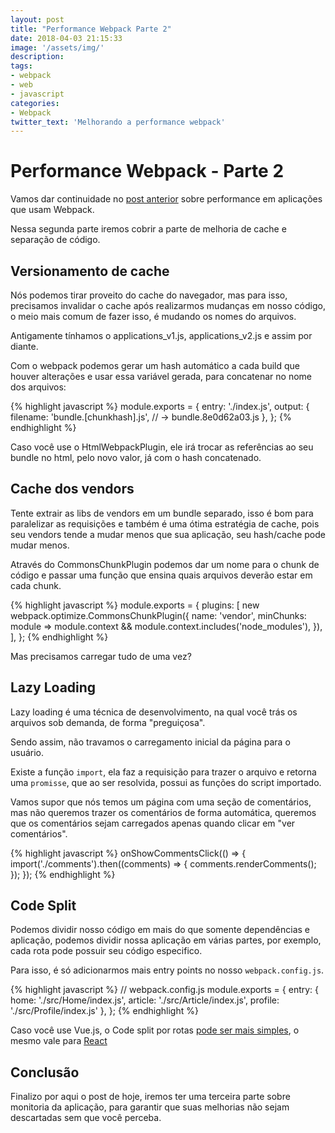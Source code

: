 ```yaml
---
layout: post
title: "Performance Webpack Parte 2"
date: 2018-04-03 21:15:33
image: '/assets/img/'
description:
tags:
- webpack
- web
- javascript
categories:
- Webpack
twitter_text: 'Melhorando a performance webpack'
---
```


# Performance Webpack - Parte 2

Vamos dar continuidade no [post anterior](https://caio.ninja/performance-webpack-parte-1/) sobre performance em aplicações que usam Webpack.

Nessa segunda parte iremos cobrir a parte de melhoria de cache e separação de código.

## Versionamento de cache

Nós podemos tirar proveito do cache do navegador, mas para isso, precisamos invalidar o cache após realizarmos mudanças em nosso código, o meio mais comum de fazer isso, é mudando os nomes do arquivos.

Antigamente tínhamos o applications_v1.js, applications_v2.js e assim por diante.

Com o webpack podemos gerar um hash automático a cada build que houver alterações e usar essa variável gerada, para concatenar no nome dos arquivos:

{% highlight javascript %}
module.exports = {
    entry: './index.js',
    output: {
        filename: 'bundle.[chunkhash].js',
            // → bundle.8e0d62a03.js
    },
};
{% endhighlight %}

Caso você use o HtmlWebpackPlugin, ele irá trocar as referências ao seu bundle no html, pelo novo valor, já com o hash concatenado.

## Cache dos vendors

Tente extrair as libs de vendors em um bundle separado, isso é bom para paralelizar as requisições e também é uma ótima estratégia de cache, pois seu vendors tende a mudar menos que sua aplicação, seu hash/cache pode mudar menos.

Através do CommonsChunkPlugin podemos dar um nome para o chunk de código e passar uma função que ensina quais arquivos deverão estar em cada chunk.

{% highlight javascript %}
module.exports = {
    plugins: [
        new webpack.optimize.CommonsChunkPlugin({
            name: 'vendor',
            minChunks: module => module.context &&
                module.context.includes('node_modules'),
        }),
    ],
};
{% endhighlight %}

Mas precisamos carregar tudo de uma vez?

## Lazy Loading

Lazy loading é uma técnica de desenvolvimento, na qual você trás os arquivos sob demanda, de forma "preguiçosa".

Sendo assim, não travamos o carregamento inicial da página para o usuário.

Existe a função `import`, ela faz a requisição para trazer o arquivo e retorna uma `promisse`, que ao ser resolvida, possui as funções do script importado.

Vamos supor que nós temos um página com uma seção de comentários, mas não queremos trazer os comentários de forma automática, queremos que os comentários sejam carregados apenas quando clicar em "ver comentários".

{% highlight javascript %}
onShowCommentsClick(() => {
    import('./comments').then((comments) => {
        comments.renderComments();
    });
});
{% endhighlight %}


## Code Split
Podemos dividir nosso código em mais do que somente dependências e aplicação, podemos dividir nossa aplicação em várias partes, por exemplo, cada rota pode possuir seu código especifico.

Para isso, é só adicionarmos mais entry points no nosso `webpack.config.js`.

{% highlight javascript %}
// webpack.config.js
module.exports = {
    entry: {
        home: './src/Home/index.js',
        article: './src/Article/index.js',
        profile: './src/Profile/index.js'
    },
};
{% endhighlight %}

Caso você use Vue.js, o Code split por rotas [pode ser mais simples](https://router.vuejs.org/en/advanced/lazy-loading.html), o mesmo vale para [React](https://reactjs.org/docs/code-splitting.html)

## Conclusão

Finalizo por aqui o post de hoje, iremos ter uma terceira parte sobre monitoria da aplicação, para garantir que suas melhorias não sejam descartadas sem que você perceba.